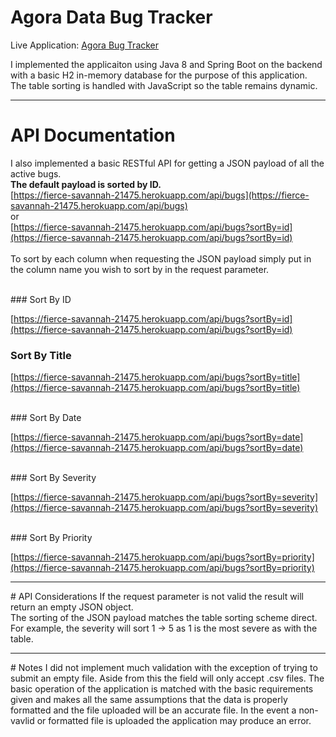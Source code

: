 # Agora Data Bug Tracker

Live Application: [Agora Bug Tracker](https://fierce-savannah-21475.herokuapp.com/)

I implemented the applicaiton using Java 8 and Spring Boot on the backend with a basic H2 in-memory database for the purpose of this application.
The table sorting is handled with JavaScript so the table remains dynamic.
<hr/>

# API Documentation
I also implemented a basic RESTful API for getting a JSON payload of all the active bugs.<br/>
**The default payload is sorted by ID.**<br/>
[https://fierce-savannah-21475.herokuapp.com/api/bugs](https://fierce-savannah-21475.herokuapp.com/api/bugs)<br/>
or<br/>
[https://fierce-savannah-21475.herokuapp.com/api/bugs?sortBy=id](https://fierce-savannah-21475.herokuapp.com/api/bugs?sortBy=id)
<br/><br/>
To sort by each column when requesting the JSON payload simply put in the column name you wish to sort by in the request parameter.

<br/>
### Sort By ID

[https://fierce-savannah-21475.herokuapp.com/api/bugs?sortBy=id](https://fierce-savannah-21475.herokuapp.com/api/bugs?sortBy=id)
<br/>
### Sort By Title

[https://fierce-savannah-21475.herokuapp.com/api/bugs?sortBy=title](https://fierce-savannah-21475.herokuapp.com/api/bugs?sortBy=title)

<br/>
### Sort By Date

[https://fierce-savannah-21475.herokuapp.com/api/bugs?sortBy=date](https://fierce-savannah-21475.herokuapp.com/api/bugs?sortBy=date)

<br/>
### Sort By Severity

[https://fierce-savannah-21475.herokuapp.com/api/bugs?sortBy=severity](https://fierce-savannah-21475.herokuapp.com/api/bugs?sortBy=severity)

<br/>
### Sort By Priority

[https://fierce-savannah-21475.herokuapp.com/api/bugs?sortBy=priority](https://fierce-savannah-21475.herokuapp.com/api/bugs?sortBy=priority)

<hr/>
# API Considerations
If the request parameter is not valid the result will return an empty JSON object. <br/>
The sorting of the JSON payload matches the table sorting scheme direct. For example, the severity will sort 1 -> 5 as 1 is the most severe as with the table.

<hr/>
# Notes
I did not implement much validation with the exception of trying to submit an empty file. Aside from this the field will only accept .csv files. The basic operation of the application is matched with the basic requirements given and makes all the same assumptions that the data is properly formatted and the file uploaded will be an accurate file. In the event a non-vavlid or formatted file is uploaded the application may produce an error.
